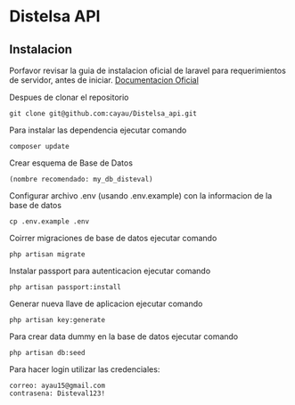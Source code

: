 # Distelsa API

## Instalacion

Porfavor revisar la guia de instalacion oficial de laravel para requerimientos de servidor, antes de iniciar. [Documentacion Oficial](https://laravel.com/docs/7.x/installation#installation)

Despues de clonar el repositorio
    
    git clone git@github.com:cayau/Distelsa_api.git

Para instalar las dependencia ejecutar comando
    
    composer update

Crear esquema de Base de Datos
    
    (nombre recomendado: my_db_disteval)

Configurar archivo .env (usando .env.example) con la informacion de la base de datos
        
    cp .env.example .env

Coirrer migraciones de base de datos ejecutar comando
    
    php artisan migrate

Instalar passport para autenticacion ejecutar comando
    
    php artisan passport:install

Generar nueva llave de aplicacion ejecutar comando
    
    php artisan key:generate

Para crear data dummy en la base de datos ejecutar comando
    
    php artisan db:seed

Para hacer login utilizar las credenciales:
    
    correo: ayau15@gmail.com
    contrasena: Disteval123!
